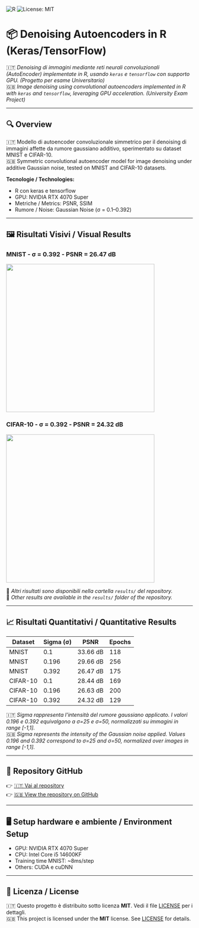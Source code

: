 
![R](https://img.shields.io/badge/language-R-blue)
![License: MIT](https://img.shields.io/badge/License-MIT-yellow.svg)

# 📦 Denoising Autoencoders in R (Keras/TensorFlow)

🇮🇹 *Denoising di immagini mediante reti neurali convoluzionali (AutoEncoder) implementate in R, usando `keras` e `tensorflow` con supporto GPU. (Progetto per esame Universitario)*  
🇬🇧 *Image denoising using convolutional autoencoders implemented in R with `keras` and `tensorflow`, leveraging GPU acceleration. (University Exam Project)*

---

## 🔍 Overview

🇮🇹 Modello di autoencoder convoluzionale simmetrico per il denoising di immagini affette da rumore gaussiano additivo, sperimentato su dataset MNIST e CIFAR-10.  
🇬🇧 Symmetric convolutional autoencoder model for image denoising under additive Gaussian noise, tested on MNIST and CIFAR-10 datasets.

**Tecnologie / Technologies:**
- R con keras e tensorflow
- GPU: NVIDIA RTX 4070 Super
- Metriche / Metrics: PSNR, SSIM
- Rumore / Noise: Gaussian Noise (σ = 0.1–0.392)

---

## 🖼️ Risultati Visivi / Visual Results

### MNIST - σ = 0.392 - PSNR = 26.47 dB  
<img src="results/mnist-denoised.png" width="400"/>

### CIFAR-10 - σ = 0.392 - PSNR = 24.32 dB  
<img src="results/cifar10-denoised.png" width="400"/>

📁 *Altri risultati sono disponibili nella cartella `results/` del repository.*  
📁 *Other results are available in the `results/` folder of the repository.*

---

## 📈 Risultati Quantitativi / Quantitative Results

| Dataset   | Sigma (σ) | PSNR     | Epochs |
|-----------|------------|----------|--------|
| MNIST     | 0.1        | 33.66 dB | 118    |
| MNIST     | 0.196      | 29.66 dB | 256    |
| MNIST     | 0.392      | 26.47 dB | 175    |
| CIFAR-10  | 0.1        | 28.44 dB | 169    |
| CIFAR-10  | 0.196      | 26.63 dB | 200    |
| CIFAR-10  | 0.392      | 24.32 dB | 129    |

🇮🇹 *Sigma rappresenta l'intensità del rumore gaussiano applicato. I valori 0.196 e 0.392 equivalgono a σ=25 e σ=50, normalizzati su immagini in range [-1,1].*  
🇬🇧 *Sigma represents the intensity of the Gaussian noise applied. Values 0.196 and 0.392 correspond to σ=25 and σ=50, normalized over images in range [-1,1].*

---

## 🔗 Repository GitHub

👉 [🇮🇹 Vai al repository](https://github.com/gabrielelobosco/denoising-autoencoder-r)  
👉 [🇬🇧 View the repository on GitHub](https://github.com/gabrielelobosco/denoising-autoencoder-r)

---

## 🖥️ Setup hardware e ambiente / Environment Setup

- GPU: NVIDIA RTX 4070 Super
- CPU: Intel Core i5 14600KF
- Training time MNIST: ~8ms/step
- Others: CUDA e cuDNN

---

## 📄 Licenza / License

🇮🇹 Questo progetto è distribuito sotto licenza **MIT**. Vedi il file [LICENSE](LICENSE) per i dettagli.  
🇬🇧 This project is licensed under the **MIT** license. See [LICENSE](LICENSE) for details.
